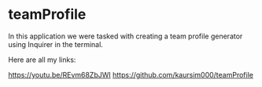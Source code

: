 # teamProfile

In this application we were tasked with creating a team profile generator using Inquirer in the terminal. 

Here are all my links:

https://youtu.be/REvm68ZbJWI
https://github.com/kaursim000/teamProfile